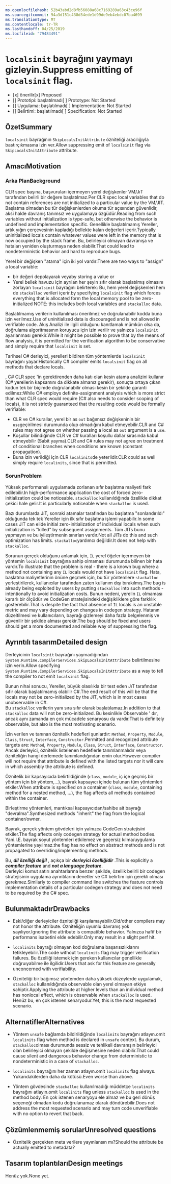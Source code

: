 ```yaml
---
ms.openlocfilehash: 52b43abd2d8fb56088a68c7169289a63c43ce96f
ms.sourcegitcommit: 94a3d151c438d34ede1d99de9eb4ebdc07ba4699
ms.translationtype: MT
ms.contentlocale: tr-TR
ms.lasthandoff: 04/25/2019
ms.locfileid: "79484491"
---
```

# <a name="suppress-emitting-of-localsinit-flag"></a><span data-ttu-id="03531-101">`localsinit` bayrağını yaymayı gizleyin.</span><span class="sxs-lookup"><span data-stu-id="03531-101">Suppress emitting of `localsinit` flag.</span></span>

* <span data-ttu-id="03531-102">[x] önerilir</span><span class="sxs-lookup"><span data-stu-id="03531-102">[x] Proposed</span></span>
* <span data-ttu-id="03531-103">[] Prototipi: başlatılmadı</span><span class="sxs-lookup"><span data-stu-id="03531-103">[ ] Prototype: Not Started</span></span>
* <span data-ttu-id="03531-104">[] Uygulama: başlatılmadı</span><span class="sxs-lookup"><span data-stu-id="03531-104">[ ] Implementation: Not Started</span></span>
* <span data-ttu-id="03531-105">[] Belirtimi: başlatılmadı</span><span class="sxs-lookup"><span data-stu-id="03531-105">[ ] Specification: Not Started</span></span>

## <a name="summary"></a><span data-ttu-id="03531-106">Özet</span><span class="sxs-lookup"><span data-stu-id="03531-106">Summary</span></span>
[summary]: #summary

<span data-ttu-id="03531-107">`localsinit` bayrağının `SkipLocalsInitAttribute` özniteliği aracılığıyla bastırçıkmasına izin ver.</span><span class="sxs-lookup"><span data-stu-id="03531-107">Allow suppressing emit of `localsinit` flag via `SkipLocalsInitAttribute` attribute.</span></span> 

## <a name="motivation"></a><span data-ttu-id="03531-108">Amacı</span><span class="sxs-lookup"><span data-stu-id="03531-108">Motivation</span></span>
[motivation]: #motivation


### <a name="background"></a><span data-ttu-id="03531-109">Arka Plan</span><span class="sxs-lookup"><span data-stu-id="03531-109">Background</span></span>
<span data-ttu-id="03531-110">CLR spec başına, başvuruları içermeyen yerel değişkenler VM/JıT tarafından belirli bir değere başlatılmaz.</span><span class="sxs-lookup"><span data-stu-id="03531-110">Per CLR spec local variables that do not contain references are not initialized to a particular value by the VM/JIT.</span></span> <span data-ttu-id="03531-111">Başlatma olmadan bu tür değişkenlerden okuma tür açısından güvenlidir, aksi halde davranış tanımsız ve uygulamaya özgüdür.</span><span class="sxs-lookup"><span data-stu-id="03531-111">Reading from such variables without initialization is type-safe, but otherwise the behavior is undefined and implementation specific.</span></span> <span data-ttu-id="03531-112">Genellikle başlatılmamış Yereller, artık yığın çerçevesinin kapladığı bellekte kalan değerleri içerir.</span><span class="sxs-lookup"><span data-stu-id="03531-112">Typically uninitialized locals contain whatever values were left in the memory that is now occupied by the stack frame.</span></span> <span data-ttu-id="03531-113">Bu, belirleyici olmayan davranışa ve hataları yeniden oluşturmaya neden olabilir.</span><span class="sxs-lookup"><span data-stu-id="03531-113">That could lead to nondeterministic behavior and hard to reproduce bugs.</span></span> 

<span data-ttu-id="03531-114">Yerel bir değişken "atama" için iki yol vardır:</span><span class="sxs-lookup"><span data-stu-id="03531-114">There are two ways to "assign" a local variable:</span></span> 
- <span data-ttu-id="03531-115">bir değeri depolayarak veya</span><span class="sxs-lookup"><span data-stu-id="03531-115">by storing a value or</span></span> 
- <span data-ttu-id="03531-116">Yerel bellek havuzu için ayrılan her şeyin sıfır olarak başlatılmış olmasını zorlayan `localsinit` bayrağını belirterek: Bu, hem yerel değişkenleri hem de `stackalloc` verileri içerir.</span><span class="sxs-lookup"><span data-stu-id="03531-116">by specifying `localsinit` flag which forces everything that is allocated form the local memory pool to be zero-initialized NOTE: this includes both local variables and `stackalloc` data.</span></span>    

<span data-ttu-id="03531-117">Başlatılmamış verilerin kullanılması önerilmez ve doğrulanabilir kodda buna izin verilmez.</span><span class="sxs-lookup"><span data-stu-id="03531-117">Use of uninitialized data is discouraged and is not allowed in verifiable code.</span></span> <span data-ttu-id="03531-118">Akış Analizi ile ilgili olduğunu kanıtlamak mümkün olsa da, doğrulama algoritmasının koruyucu için izin verilir ve yalnızca `localsinit` ayarlanması gerekir.</span><span class="sxs-lookup"><span data-stu-id="03531-118">While it might be possible to prove that by the means of flow analysis, it is permitted for the verification algorithm to be conservative and simply require that `localsinit` is set.</span></span>

<span data-ttu-id="03531-119">Tarihsel C# derleyici, yerelleri bildiren tüm yöntemlerde `localsinit` bayrağını yayar.</span><span class="sxs-lookup"><span data-stu-id="03531-119">Historically C# compiler emits `localsinit` flag on all methods that declare locals.</span></span>

<span data-ttu-id="03531-120">, C# CLR spec 'in gerektirenden daha katı olan kesin atama analizini kullanır (C# yerellerin kapsamını da dikkate almanız gerekir), sonuçta ortaya çıkan kodun tek bir biçimde doğrulanabilir olması kesin bir şekilde garanti edilmez:</span><span class="sxs-lookup"><span data-stu-id="03531-120">While C# employs definite-assignment analysis which is more strict than what CLR spec would require (C# also needs to consider scoping of locals), it is not strictly guaranteed that the resulting code would be formally verifiable:</span></span>
- <span data-ttu-id="03531-121">CLR ve C# kurallar, yerel bir as `out` bağımsız değişkeninin bir `use`geçirilmesi durumunda olup olmadığını kabul etmeyebilir.</span><span class="sxs-lookup"><span data-stu-id="03531-121">CLR and C# rules may not agree on whether passing a local as `out` argument is a `use`.</span></span>
- <span data-ttu-id="03531-122">Koşullar bilindiğinde CLR ve C# kuralları koşullu dallar sırasında kabul etmeyebilir (Sabit yayma).</span><span class="sxs-lookup"><span data-stu-id="03531-122">CLR and C# rules may not agree on treatment of conditional branches when conditions are known (constant propagation).</span></span>
- <span data-ttu-id="03531-123">Buna izin verildiği için CLR `localinits`de yeterlidir.</span><span class="sxs-lookup"><span data-stu-id="03531-123">CLR could as well simply require `localinits`, since that is permitted.</span></span>  

### <a name="problem"></a><span data-ttu-id="03531-124">Sorun</span><span class="sxs-lookup"><span data-stu-id="03531-124">Problem</span></span>
<span data-ttu-id="03531-125">Yüksek performanslı uygulamada zorlanan sıfır başlatma maliyeti fark edilebilir.</span><span class="sxs-lookup"><span data-stu-id="03531-125">In high-performance application the cost of forced zero-initialization could be noticeable.</span></span> <span data-ttu-id="03531-126">`stackalloc` kullanıldığında özellikle dikkat çekici hale gelir.</span><span class="sxs-lookup"><span data-stu-id="03531-126">It is particularly noticeable when `stackalloc` is used.</span></span>

<span data-ttu-id="03531-127">Bazı durumlarda JıT, sonraki atamalar tarafından bu başlatma "sonlandırıldı" olduğunda tek tek Yereller için ilk sıfır başlatma işlemi yapabilir.</span><span class="sxs-lookup"><span data-stu-id="03531-127">In some cases JIT can elide initial zero-initialization of individual locals when such initialization is "killed" by subsequent assignments.</span></span> <span data-ttu-id="03531-128">Tüm JITs bunu yapmayın ve bu iyileştirmenin sınırları vardır.</span><span class="sxs-lookup"><span data-stu-id="03531-128">Not all JITs do this and such optimization has limits.</span></span> <span data-ttu-id="03531-129">`stackalloc`yardımcı değildir.</span><span class="sxs-lookup"><span data-stu-id="03531-129">It does not help with `stackalloc`.</span></span>

<span data-ttu-id="03531-130">Sorunun gerçek olduğunu anlamak için, `IL` yerel öğeler içermeyen bir yöntemin `localsinit` bayrağına sahip olmaması durumunda bilinen bir hata vardır.</span><span class="sxs-lookup"><span data-stu-id="03531-130">To illustrate that the problem is real - there is a known bug where a method not containing any `IL` locals would not have `localsinit` flag.</span></span> <span data-ttu-id="03531-131">Hata, başlatma maliyetlerinin önüne geçmek için, bu tür yöntemlere `stackalloc` yerleştirilerek, kullanıcılar tarafından zaten kullanım dışı bırakılmış.</span><span class="sxs-lookup"><span data-stu-id="03531-131">The bug is already being exploited by users by putting `stackalloc` into such methods - intentionally to avoid initialization costs.</span></span> <span data-ttu-id="03531-132">Bunun nedeni, yerelin `IL` olmaması kararlı bir ölçüdür ve CodeGen stratejisindeki değişikliklere göre farklılık gösterebilir.</span><span class="sxs-lookup"><span data-stu-id="03531-132">That is despite the fact that absence of `IL` locals is an unstable metric and may vary depending on changes in codegen strategy.</span></span> <span data-ttu-id="03531-133">Hatanın düzeltilmesi ve kullanıcıların, bayrağı gizlemeyi daha fazla belgelenmiş ve güvenilir bir şekilde alması gerekir.</span><span class="sxs-lookup"><span data-stu-id="03531-133">The bug should be fixed and users should get a more documented and reliable way of suppressing the flag.</span></span> 

## <a name="detailed-design"></a><span data-ttu-id="03531-134">Ayrıntılı tasarım</span><span class="sxs-lookup"><span data-stu-id="03531-134">Detailed design</span></span>

<span data-ttu-id="03531-135">Derleyicinin `localsinit` bayrağını yaymadığından `System.Runtime.CompilerServices.SkipLocalsInitAttribute` belirtilmesine izin verin.</span><span class="sxs-lookup"><span data-stu-id="03531-135">Allow specifying `System.Runtime.CompilerServices.SkipLocalsInitAttribute` as a way to tell the compiler to not emit `localsinit` flag.</span></span>
 
<span data-ttu-id="03531-136">Bunun nihai sonucu, Yereller, büyük olasılıkla bir test eden JıT tarafından sıfır olarak başlatılmamış olabilir C#.</span><span class="sxs-lookup"><span data-stu-id="03531-136">The end result of this will be that the locals may not be zero-initialized by the JIT, which is in most cases unobservable in C#.</span></span>  
<span data-ttu-id="03531-137">Bu `stackalloc` verilerin yanı sıra sıfır olarak başlatılamaz.</span><span class="sxs-lookup"><span data-stu-id="03531-137">In addition to that `stackalloc` data will not be zero-initialized.</span></span> <span data-ttu-id="03531-138">Bu kesinlikle Observable ' dır, ancak aynı zamanda en çok mücadele senaryosu da vardır.</span><span class="sxs-lookup"><span data-stu-id="03531-138">That is definitely observable, but also is the most motivating scenario.</span></span>

<span data-ttu-id="03531-139">İzin verilen ve tanınan öznitelik hedefleri şunlardır: `Method`, `Property`, `Module`, `Class`, `Struct`, `Interface`, `Constructor`.</span><span class="sxs-lookup"><span data-stu-id="03531-139">Permitted and recognized attribute targets are: `Method`, `Property`, `Module`, `Class`, `Struct`, `Interface`, `Constructor`.</span></span> <span data-ttu-id="03531-140">Ancak derleyici, öznitelik listelenen hedeflerle tanımlanmalıdır veya özniteliğin hangi derlemede tanımlandığından emin olur.</span><span class="sxs-lookup"><span data-stu-id="03531-140">However compiler will not require that attribute is defined with the listed targets nor it will care in which assembly the attribute is defined.</span></span> 

<span data-ttu-id="03531-141">Öznitelik bir kapsayıcıda belirtildiğinde (`class`, `module`, iç içe geçmiş bir yöntem için bir yöntem,...), bayrak kapsayıcı içinde bulunan tüm yöntemleri etkiler.</span><span class="sxs-lookup"><span data-stu-id="03531-141">When attribute is specified on a container (`class`, `module`, containing method for a nested method, ...), the flag affects all methods contained within the container.</span></span>

<span data-ttu-id="03531-142">Birleştirme yöntemleri, mantıksal kapsayıcıdan/sahibe ait bayrağı "devralma".</span><span class="sxs-lookup"><span data-stu-id="03531-142">Synthesized methods "inherit" the flag from the logical container/owner.</span></span> 

<span data-ttu-id="03531-143">Bayrak, gerçek yöntem gövdeleri için yalnızca CodeGen stratejisini etkiler.</span><span class="sxs-lookup"><span data-stu-id="03531-143">The flag affects only codegen strategy for actual method bodies.</span></span> <span data-ttu-id="03531-144">Yani.</span><span class="sxs-lookup"><span data-stu-id="03531-144">I.E.</span></span> <span data-ttu-id="03531-145">bayrak soyut yöntemleri etkilemez ve geçersiz kılma/uygulama yöntemlerine yayılmaz.</span><span class="sxs-lookup"><span data-stu-id="03531-145">the flag has no effect on abstract methods and is not propagated to overriding/implementing methods.</span></span>

<span data-ttu-id="03531-146">Bu, **_dil özelliği değil_** , açıkça bir **_derleyici özelliğidir_** .</span><span class="sxs-lookup"><span data-stu-id="03531-146">This is explicitly a **_compiler feature_** and **_not a language feature_**.</span></span>  
<span data-ttu-id="03531-147">Derleyici komut satırı anahtarlarına benzer şekilde, özellik belirli bir codegen stratejisinin uygulama ayrıntılarını denetler ve C# belirtim için gerekli olması gerekmez.</span><span class="sxs-lookup"><span data-stu-id="03531-147">Similarly to compiler command line switches the feature controls implementation details of a particular codegen strategy and does not need to be required by the C# spec.</span></span>

## <a name="drawbacks"></a><span data-ttu-id="03531-148">Bulunmaktadır</span><span class="sxs-lookup"><span data-stu-id="03531-148">Drawbacks</span></span>
[drawbacks]: #drawbacks

- <span data-ttu-id="03531-149">Eski/diğer derleyiciler özniteliği karşılamayabilir.</span><span class="sxs-lookup"><span data-stu-id="03531-149">Old/other compilers may not honor the attribute.</span></span>
<span data-ttu-id="03531-150">Özniteliğin uyumlu davranış yok sayılıyor.</span><span class="sxs-lookup"><span data-stu-id="03531-150">Ignoring the attribute is compatible behavior.</span></span> <span data-ttu-id="03531-151">Yalnızca hafif bir performans isabetini elde edebilir.</span><span class="sxs-lookup"><span data-stu-id="03531-151">Only may result in a slight perf hit.</span></span>

- <span data-ttu-id="03531-152">`localinits` bayrağı olmayan kod doğrulama başarısızlıklarını tetikleyebilir.</span><span class="sxs-lookup"><span data-stu-id="03531-152">The code without `localinits` flag may trigger verification failures.</span></span>
<span data-ttu-id="03531-153">Bu özelliği istemek için gereken kullanıcılar genellikle doğruıyabilme ile ilgilidir.</span><span class="sxs-lookup"><span data-stu-id="03531-153">Users that ask for this feature are generally unconcerned with verifiability.</span></span> 
 
- <span data-ttu-id="03531-154">Özniteliği bir bağımsız yöntemden daha yüksek düzeylerde uygulamak, `stackalloc` kullanıldığında observable olan yerel olmayan etkiye sahiptir.</span><span class="sxs-lookup"><span data-stu-id="03531-154">Applying the attribute at higher levels than an individual method has nonlocal effect, which is observable when `stackalloc` is used.</span></span> <span data-ttu-id="03531-155">Henüz bu, en çok istenen senaryodur.</span><span class="sxs-lookup"><span data-stu-id="03531-155">Yet, this is the most requested scenario.</span></span>

## <a name="alternatives"></a><span data-ttu-id="03531-156">Alternatifler</span><span class="sxs-lookup"><span data-stu-id="03531-156">Alternatives</span></span>
[alternatives]: #alternatives

- <span data-ttu-id="03531-157">Yöntem `unsafe` bağlamda bildirildiğinde `localinits` bayrağını atlayın.</span><span class="sxs-lookup"><span data-stu-id="03531-157">omit `localinits` flag when method is declared in `unsafe` context.</span></span> <span data-ttu-id="03531-158">Bu durum, `stackalloc`olması durumunda sessiz ve tehlikeli davranışın belirleyici olan belirleyici olmayan şekilde değişmesine neden olabilir.</span><span class="sxs-lookup"><span data-stu-id="03531-158">That could cause silent and dangerous behavior change from deterministic to nondeterministic in a case of `stackalloc`.</span></span>

- <span data-ttu-id="03531-159">`localinits` bayrağını her zaman atlayın.</span><span class="sxs-lookup"><span data-stu-id="03531-159">omit `localinits` flag always.</span></span>
<span data-ttu-id="03531-160">Yukarıdakilerden daha da kötüsü.</span><span class="sxs-lookup"><span data-stu-id="03531-160">Even worse than above.</span></span>

- <span data-ttu-id="03531-161">Yöntem gövdesinde `stackalloc` kullanılmadığı müddetçe `localinits` bayrağını atlayın.</span><span class="sxs-lookup"><span data-stu-id="03531-161">omit `localinits` flag unless `stackalloc` is used in the method body.</span></span>
<span data-ttu-id="03531-162">En çok istenen senaryoyu ele almaz ve bu geri dönüş seçeneği olmadan kodu doğrulanamaz olarak döndürebilir.</span><span class="sxs-lookup"><span data-stu-id="03531-162">Does not address the most requested scenario and may turn code unverifiable with no option to revert that back.</span></span>

## <a name="unresolved-questions"></a><span data-ttu-id="03531-163">Çözümlenmemiş sorular</span><span class="sxs-lookup"><span data-stu-id="03531-163">Unresolved questions</span></span>
[unresolved]: #unresolved-questions

- <span data-ttu-id="03531-164">Öznitelik gerçekten meta verilere yayınlansın mı?</span><span class="sxs-lookup"><span data-stu-id="03531-164">Should the attribute be actually emitted to metadata?</span></span> 

## <a name="design-meetings"></a><span data-ttu-id="03531-165">Tasarım toplantıları</span><span class="sxs-lookup"><span data-stu-id="03531-165">Design meetings</span></span>

<span data-ttu-id="03531-166">Henüz yok.</span><span class="sxs-lookup"><span data-stu-id="03531-166">None yet.</span></span> 